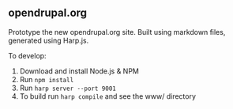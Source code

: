 opendrupal.org
---------------

Prototype the new opendrupal.org site. Built using markdown files, generated using Harp.js.

To develop:

1. Download and install Node.js & NPM
2. Run ```npm install```
3. Run ```harp server --port 9001```
4. To build run ```harp compile``` and see the www/ directory
